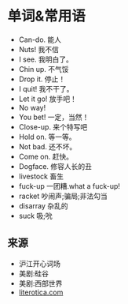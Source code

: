# 单词&常用语
* Can-do. 能人
* Nuts! 我不信
* I see. 我明白了。
* Chin up. 不气馁
* Drop it. 停止！
* I quit! 我不干了。
* Let it go! 放手吧！
* No way!
* You bet! 一定，当然！
* Close-up. 来个特写吧
* Hold on. 等一等。
* Not bad. 还不坏。
* Come on. 赶快。
* Dogface. 修容人长的丑
* livestock 畜生
* fuck-up 一团糟.what a fuck-up!
* racket 吵闹声;骗局;非法勾当
* disarray 杂乱的
* suck 吸;吮

## 来源
* 沪江开心词场
* 美剧:硅谷
* 美剧:西部世界
* [literotica.com](https://www.literotica.com)